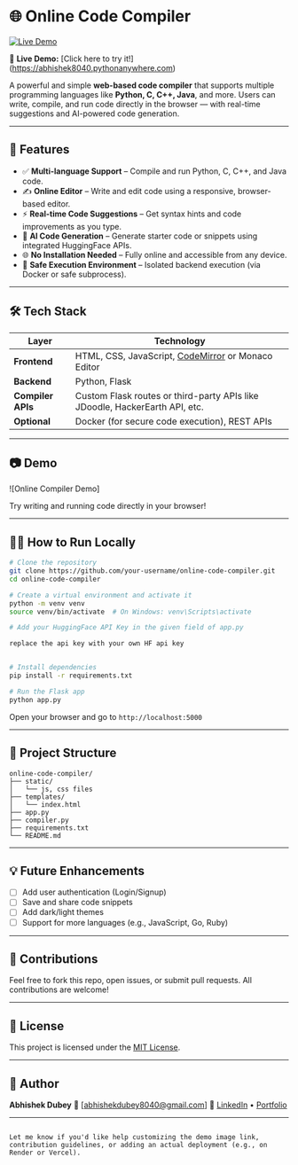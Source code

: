 

# 🌐 Online Code Compiler

[![Live Demo](https://img.shields.io/badge/Live-Demo-brightgreen?style=for-the-badge)](https://abhishek8040.pythonanywhere.com)

🔗 **Live Demo:** [Click here to try it!] (https://abhishek8040.pythonanywhere.com)



A powerful and simple **web-based code compiler** that supports multiple programming languages like **Python, C, C++, Java**, and more. Users can write, compile, and run code directly in the browser — with real-time suggestions and AI-powered code generation.

---

## 🚀 Features

- ✅ **Multi-language Support** – Compile and run Python, C, C++, and Java code.
- ✍️ **Online Editor** – Write and edit code using a responsive, browser-based editor.
- ⚡ **Real-time Code Suggestions** – Get syntax hints and code improvements as you type.
- 🤖 **AI Code Generation** – Generate starter code or snippets using integrated HuggingFace APIs.
- 🌐 **No Installation Needed** – Fully online and accessible from any device.
- 🔐 **Safe Execution Environment** – Isolated backend execution (via Docker or safe subprocess).

---

## 🛠 Tech Stack

| Layer        | Technology          |
|--------------|---------------------|
| **Frontend** | HTML, CSS, JavaScript, [CodeMirror](https://codemirror.net/) or Monaco Editor |
| **Backend**  | Python, Flask        |
| **Compiler APIs** | Custom Flask routes or third-party APIs like JDoodle, HackerEarth API, etc. |
| **Optional** | Docker (for secure code execution), REST APIs |

---

## 📷 Demo

![Online Compiler Demo] <!-- https://abhishek8040.pythonanywhere.com/ -->

Try writing and running code directly in your browser!

---

## 🧑‍💻 How to Run Locally

```bash
# Clone the repository
git clone https://github.com/your-username/online-code-compiler.git
cd online-code-compiler

# Create a virtual environment and activate it
python -m venv venv
source venv/bin/activate  # On Windows: venv\Scripts\activate

# Add your HuggingFace API Key in the given field of app.py

replace the api key with your own HF api key


# Install dependencies
pip install -r requirements.txt

# Run the Flask app
python app.py
````

Open your browser and go to `http://localhost:5000`

---

## 📁 Project Structure

```
online-code-compiler/
├── static/
│   └── js, css files
├── templates/
│   └── index.html
├── app.py
├── compiler.py
├── requirements.txt
└── README.md
```

---

## 💡 Future Enhancements

* [ ] Add user authentication (Login/Signup)
* [ ] Save and share code snippets
* [ ] Add dark/light themes
* [ ] Support for more languages (e.g., JavaScript, Go, Ruby)

---

## 🙌 Contributions

Feel free to fork this repo, open issues, or submit pull requests. All contributions are welcome!

---

## 📜 License

This project is licensed under the [MIT License](LICENSE).

---

## 👤 Author

**Abhishek Dubey**
📧 \[[abhishekdubey8040@gmail.com](mailto:abhishekdubey8040@gmail.com)]
🔗 [LinkedIn](https://linkedin.com/in/your-profile) • [Portfolio](https://your-portfolio.com)

---

```

Let me know if you'd like help customizing the demo image link, contribution guidelines, or adding an actual deployment (e.g., on Render or Vercel).
```

